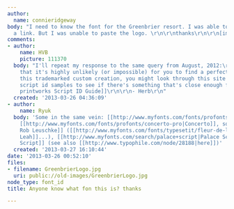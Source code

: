 ```yaml
---
author:
  name: connieridgeway
body: "I need to know the font for the Greenbrier resort. I was able to copy and paste
  a link. But I was unable to paste the logo. \r\n\r\nthanks\r\n\r\n[img:sites/default/files/old-images/GreenbrierLogo_4740.jpg]"
comments:
- author:
    name: HVB
    picture: 111370
  body: "I'll repeat my response to the same query from August, 2012:\r\n\r\nGiven
    that it's highly unlikely (or impossible) for you to find a perfect match for
    this trademarked custom creation, you might look through this site's extensive
    script id samples to see if there's something that's close enough for you.\r\n\r\n[[http://bowfinprintworks.com/ScriptIDGuide.html|Bowfin
    printworks Script ID Guide]]\r\n\r\n- Herb\r\n"
  created: '2013-03-26 04:36:09'
- author:
    name: Ryuk
  body: 'Some in the same vein: [[http://www.myfonts.com/fonts/profonts/sonata-pro|Sonata]],
    [[http://www.myfonts.com/fonts/profonts/concerto-pro|Concerto]], some  [[http://www.myfonts.com/foundry/TypeSETit|TypeSETit
    Rob Leuschke]] ([[http://www.myfonts.com/fonts/typesetit/fleur-de-leah|Fleur de
    Leah]]...), [[http://www.myfonts.com/search/palace+script|Palace Script]], [[http://www.typophile.com/node/64111|York
    Script]] (see also [[http://www.typophile.com/node/28188|here]])'
  created: '2013-03-27 16:10:44'
date: '2013-03-26 00:52:10'
files:
- filename: GreenbrierLogo.jpg
  uri: public://old-images/GreenbrierLogo.jpg
node_type: font_id
title: Anyone know what fon this is? thanks

---
```

